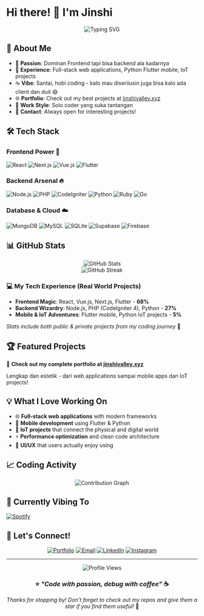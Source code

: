 # Hi there! 👋 I'm Jinshi

<div align="center">
  <img src="https://readme-typing-svg.herokuapp.com?font=Fira+Code&pause=1000&color=36BCF7FF&center=true&vCenter=true&width=435&lines=Frontend+Enthusiast;Full+Stack+Developer;IoT+%26+Mobile+Explorer;Code+%26+Coffee+Lover" alt="Typing SVG" />
</div>

## 🚀 About Me

- 🎯 **Passion**: Dominan Frontend tapi bisa backend ala kadarnya 
- 🔧 **Experience**: Full-stack web applications, Python Flutter mobile, IoT projects
- ☕ **Vibe**: Santai, hobi coding - kalo mau diseriiusin juga bisa kalo ada client dan duit 😄
- 🌐 **Portfolio**: Check out my best projects at [jinshivalley.xyz](https://www.jinshivalley.xyz)
- 💼 **Work Style**: Solo coder yang suka tantangan
- 📧 **Contact**: Always open for interesting projects!

## 🛠️ Tech Stack

### Frontend Power 💪
![React](https://img.shields.io/badge/React-20232A?style=for-the-badge&logo=react&logoColor=61DAFB)
![Next.js](https://img.shields.io/badge/Next-black?style=for-the-badge&logo=next.js&logoColor=white)
![Vue.js](https://img.shields.io/badge/Vue.js-35495E?style=for-the-badge&logo=vuedotjs&logoColor=4FC08D)
![Flutter](https://img.shields.io/badge/Flutter-02569B?style=for-the-badge&logo=flutter&logoColor=white)

### Backend Arsenal 🔥
![Node.js](https://img.shields.io/badge/Node.js-43853D?style=for-the-badge&logo=node.js&logoColor=white)
![PHP](https://img.shields.io/badge/PHP-777BB4?style=for-the-badge&logo=php&logoColor=white)
![CodeIgniter](https://img.shields.io/badge/CodeIgniter-EF4223?style=for-the-badge&logo=codeigniter&logoColor=white)
![Python](https://img.shields.io/badge/Python-3776AB?style=for-the-badge&logo=python&logoColor=white)
![Ruby](https://img.shields.io/badge/Ruby-CC342D?style=for-the-badge&logo=ruby&logoColor=white)
![Go](https://img.shields.io/badge/Go-00ADD8?style=for-the-badge&logo=go&logoColor=white)

### Database & Cloud ☁️
![MongoDB](https://img.shields.io/badge/MongoDB-4EA94B?style=for-the-badge&logo=mongodb&logoColor=white)
![MySQL](https://img.shields.io/badge/MySQL-005C84?style=for-the-badge&logo=mysql&logoColor=white)
![SQLite](https://img.shields.io/badge/SQLite-07405E?style=for-the-badge&logo=sqlite&logoColor=white)
![Supabase](https://img.shields.io/badge/Supabase-3ECF8E?style=for-the-badge&logo=supabase&logoColor=white)
![Firebase](https://img.shields.io/badge/Firebase-039BE5?style=for-the-badge&logo=Firebase&logoColor=white)

## 📊 GitHub Stats

<div align="center">
  <img src="https://github-readme-stats.vercel.app/api?username=YOUR_GITHUB_USERNAME&theme=tokyonight&hide_border=false&show_icons=true" alt="GitHub Stats" />
</div>

<div align="center">
  <img src="https://github-readme-streak-stats.herokuapp.com/?user=YOUR_GITHUB_USERNAME&theme=tokyonight&hide_border=false" alt="GitHub Streak" />
</div>

### 💻 My Tech Experience (Real World Projects)
- **Frontend Magic**: React, Vue.js, Next.js, Flutter - **68%** 
- **Backend Wizardry**: Node.js, PHP (CodeIgniter 4), Python - **27%**
- **Mobile & IoT Adventures**: Flutter mobile, Python IoT projects - **5%**

*Stats include both public & private projects from my coding journey* 🚀

## 🏆 Featured Projects

🌟 **Check out my complete portfolio at [jinshivalley.xyz](https://www.jinshivalley.xyz)** 

Lengkap dan estetik - dari web applications sampai mobile apps dan IoT projects!

## 💡 What I Love Working On

- 🌐 **Full-stack web applications** with modern frameworks
- 📱 **Mobile development** using Flutter & Python
- 🔗 **IoT projects** that connect the physical and digital world  
- ⚡ **Performance optimization** and clean code architecture
- 🎨 **UI/UX** that users actually enjoy using

## 📈 Coding Activity

<div align="center">
  <img src="https://github-readme-activity-graph.vercel.app/graph?username=YOUR_GITHUB_USERNAME&bg_color=1a1b27&color=be90f2&line=638fda&point=35bcbf&area=true&hide_border=true" alt="Contribution Graph" />
</div>

## 🎵 Currently Vibing To
[![Spotify](https://novatorem.vercel.app/api/spotify)](https://open.spotify.com/user/YOUR_SPOTIFY_ID)

## 🤝 Let's Connect!

<div align="center">
  
[![Portfolio](https://img.shields.io/badge/Portfolio-255E63?style=for-the-badge&logo=About.me&logoColor=white)](https://www.jinshivalley.xyz)
[![Email](https://img.shields.io/badge/Email-D14836?style=for-the-badge&logo=gmail&logoColor=white)](mailto:your-email@gmail.com)
[![LinkedIn](https://img.shields.io/badge/LinkedIn-0077B5?style=for-the-badge&logo=linkedin&logoColor=white)](https://linkedin.com/in/yourprofile)
[![Instagram](https://img.shields.io/badge/Instagram-E4405F?style=for-the-badge&logo=instagram&logoColor=white)](https://instagram.com/yourhandle)

</div>

---

<div align="center">
  <img src="https://komarev.com/ghpvc/?username=YOUR_GITHUB_USERNAME&color=blueviolet" alt="Profile Views" />
  
  ### ⭐ *"Code with passion, debug with coffee"* ☕
  
  *Thanks for stopping by! Don't forget to check out my repos and give them a star if you find them useful!* 🌟
</div>
